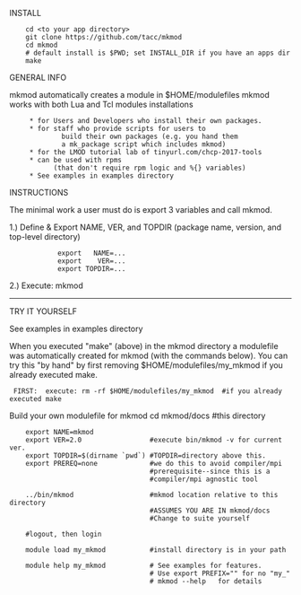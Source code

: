 
INSTALL

        cd <to your app directory>
        git clone https://github.com/tacc/mkmod
        cd mkmod
        # default install is $PWD; set INSTALL_DIR if you have an apps dir 
        make

GENERAL INFO

  mkmod automatically creates a module in $HOME/modulefiles
  mkmod works with both Lua and Tcl modules installations

         * for Users and Developers who install their own packages.
         * for staff who provide scripts for users to
                 build their own packages (e.g. you hand them
                 a mk_package script which includes mkmod)
         * for the LMOD tutorial lab of tinyurl.com/chcp-2017-tools
         * can be used with rpms
               (that don't require rpm logic and %{} variables)
         * See examples in examples directory

INSTRUCTIONS

  The minimal work a user must do is export 3 variables and call mkmod.

  1.) Define & Export         NAME, VER,   and   TOPDIR
                     (package name, version, and top-level directory)

                export   NAME=...
                export    VER=...
                export TOPDIR=...

  2.) Execute:  mkmod




  ------------------------------

TRY IT YOURSELF

  See examples in examples directory

  When you executed "make" (above) in the mkmod directory a 
  modulefile was automatically created for mkmod (with the commands below).
  You can try this "by hand" by first removing $HOME/modulefiles/my_mkmod
  if you already executed make.
  

     FIRST:  execute: rm -rf $HOME/modulefiles/my_mkmod  #if you already executed make

  Build your own modulefile for mkmod
        cd mkmod/docs                 #this directory

        export NAME=mkmod
        export VER=2.0                 #execute bin/mkmod -v for current ver.
        export TOPDIR=$(dirname `pwd`) #TOPDIR=directory above this.
        export PREREQ=none             #we do this to avoid compiler/mpi
                                       #prerequisite--since this is a
                                       #compiler/mpi agnostic tool
     
        ../bin/mkmod                   #mkmod location relative to this directory
                                       #ASSUMES YOU ARE IN mkmod/docs
                                       #Change to suite yourself

        #logout, then login

        module load my_mkmod           #install directory is in your path

        module help my_mkmod           # See examples for features.
                                       # Use export PREFIX="" for no "my_"
                                       # mkmod --help   for details

